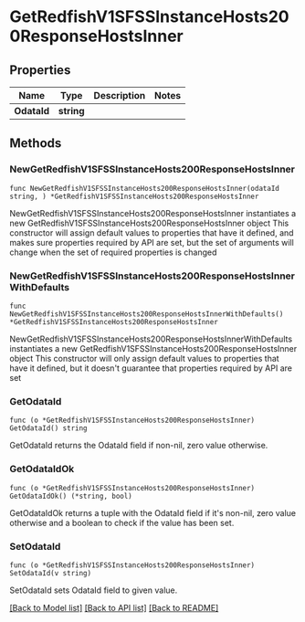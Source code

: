 # GetRedfishV1SFSSInstanceHosts200ResponseHostsInner

## Properties

Name | Type | Description | Notes
------------ | ------------- | ------------- | -------------
**OdataId** | **string** |  | 

## Methods

### NewGetRedfishV1SFSSInstanceHosts200ResponseHostsInner

`func NewGetRedfishV1SFSSInstanceHosts200ResponseHostsInner(odataId string, ) *GetRedfishV1SFSSInstanceHosts200ResponseHostsInner`

NewGetRedfishV1SFSSInstanceHosts200ResponseHostsInner instantiates a new GetRedfishV1SFSSInstanceHosts200ResponseHostsInner object
This constructor will assign default values to properties that have it defined,
and makes sure properties required by API are set, but the set of arguments
will change when the set of required properties is changed

### NewGetRedfishV1SFSSInstanceHosts200ResponseHostsInnerWithDefaults

`func NewGetRedfishV1SFSSInstanceHosts200ResponseHostsInnerWithDefaults() *GetRedfishV1SFSSInstanceHosts200ResponseHostsInner`

NewGetRedfishV1SFSSInstanceHosts200ResponseHostsInnerWithDefaults instantiates a new GetRedfishV1SFSSInstanceHosts200ResponseHostsInner object
This constructor will only assign default values to properties that have it defined,
but it doesn't guarantee that properties required by API are set

### GetOdataId

`func (o *GetRedfishV1SFSSInstanceHosts200ResponseHostsInner) GetOdataId() string`

GetOdataId returns the OdataId field if non-nil, zero value otherwise.

### GetOdataIdOk

`func (o *GetRedfishV1SFSSInstanceHosts200ResponseHostsInner) GetOdataIdOk() (*string, bool)`

GetOdataIdOk returns a tuple with the OdataId field if it's non-nil, zero value otherwise
and a boolean to check if the value has been set.

### SetOdataId

`func (o *GetRedfishV1SFSSInstanceHosts200ResponseHostsInner) SetOdataId(v string)`

SetOdataId sets OdataId field to given value.



[[Back to Model list]](../README.md#documentation-for-models) [[Back to API list]](../README.md#documentation-for-api-endpoints) [[Back to README]](../README.md)


